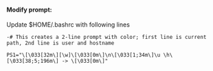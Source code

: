 #### Modify prompt:

Update $HOME/.bashrc with following lines

`-# This creates a 2-line prompt with color; first line is current path, 2nd line is user and hostname`

`PS1="\[\033[32m\][\w]\[\033[0m\]\n\[\033[1;34m\]\u \h\[\033[38;5;196m\] -> \[\033[0m\]"`

